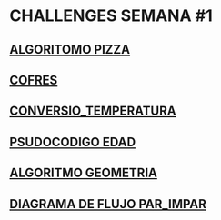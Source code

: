 
# CHALLENGES SEMANA #1

## [ALGORITOMO PIZZA](https://github.com/mikerazor5786/Challenges_Core-Code_Miguel-Tellez/blob/58f83e754826853b656a2e7a3b6db7750d1cea14/contenido/semana_1/algoritmo_pizza/readme.md)
## [COFRES](https://github.com/mikerazor5786/Challenges_Core-Code_Miguel-Tellez/blob/58f83e754826853b656a2e7a3b6db7750d1cea14/contenido/semana_1/cofres/readme.md)
## [CONVERSIO_TEMPERATURA](https://github.com/mikerazor5786/Challenges_Core-Code_Miguel-Tellez/blob/58f83e754826853b656a2e7a3b6db7750d1cea14/contenido/semana_1/conversion_Temperatura/readme.md)
## [PSUDOCODIGO EDAD](https://github.com/mikerazor5786/Challenges_Core-Code_Miguel-Tellez/blob/58f83e754826853b656a2e7a3b6db7750d1cea14/contenido/semana_1/edad/readme.md)
## [ALGORITMO GEOMETRIA](https://github.com/mikerazor5786/Challenges_Core-Code_Miguel-Tellez/blob/58f83e754826853b656a2e7a3b6db7750d1cea14/contenido/semana_1/geometria/readme.md)
## [DIAGRAMA DE FLUJO PAR_IMPAR](https://github.com/mikerazor5786/Challenges_Core-Code_Miguel-Tellez/blob/58f83e754826853b656a2e7a3b6db7750d1cea14/contenido/semana_1/par_impar/readme.md)